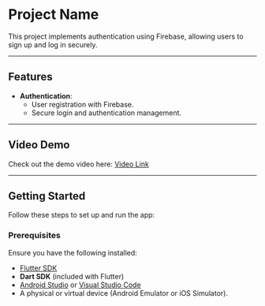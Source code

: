 # Project Name

This project implements authentication using Firebase, allowing users to sign up and log in securely.

---

## Features

- **Authentication**:
  - User registration with Firebase.
  - Secure login and authentication management.

---

## Video Demo

Check out the demo video here: [Video Link](YOUR_GOOGLE_DRIVE_LINK)

---

## Getting Started

Follow these steps to set up and run the app:

### Prerequisites

Ensure you have the following installed:
- [Flutter SDK](https://flutter.dev/docs/get-started/install)
- **Dart SDK** (included with Flutter)
- [Android Studio](https://developer.android.com/studio) or [Visual Studio Code](https://code.visualstudio.com/)
- A physical or virtual device (Android Emulator or iOS Simulator).
